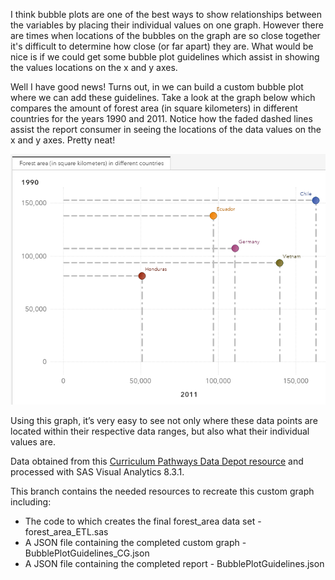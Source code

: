 I think bubble plots are one of the best ways to show relationships between the variables by placing their individual values on one graph.  However there are times when locations of the bubbles on the graph are so close together it's difficult to determine how close (or far apart) they are.  What would be nice is if we could get some bubble plot guidelines which assist in showing the values locations on the x and y axes. 

Well I have good news!  Turns out, in we can build a custom bubble plot where we can add these guidelines.  Take a look at the graph below which compares the amount of forest area (in square kilometers) in different countries for the years 1990 and 2011.  Notice how the faded dashed lines assist the report consumer in seeing the locations of the data values on the x and y axes.  Pretty neat!

![](./Scatter_Plot_Guidelines_SC.png)

Using this graph, it’s very easy to see not only where these data points are located within their respective data ranges, but also what their individual values are.

Data obtained from this [Curriculum Pathways Data Depot resource](https://www.curriculumpathways.com/portal/#!/info/2360?id=3001&keyword=forest&sourceid=56) and processed with SAS Visual Analytics 8.3.1.

This branch contains the needed resources to recreate this custom graph including:
* The code to which creates the final forest_area data set - forest_area_ETL.sas
* A JSON file containing the completed custom graph - BubblePlotGuidelines_CG.json
* A JSON file containing the completed report - BubblePlotGuidelines.json
